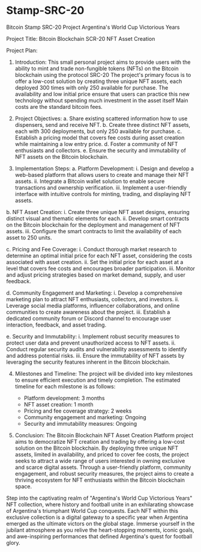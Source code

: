 # Stamp-SRC-20
Bitcoin Stamp SRC-20 Project
Argentina's World Cup Victorious Years

Project Title: Bitcoin Blockchain SCR-20 NFT Asset Creation 

Project Plan:

1. Introduction:
This small personal project aims to provide users with the ability to mint and trade non-fungible tokens (NFTs) on the Bitcoin blockchain using the protocol SRC-20
The project's primary focus is to offer a low-cost solution by creating three unique NFT assets, each deployed 300 times with only 250 available for purchase. 
The availability and low initial price ensure that users can practice this new technology without spending much investment in the asset itself
Main costs are the standard bitcoin fees.

2. Project Objectives:
a. Share existing scattered information how to use dispensers, send and receive NFT. 
b. Create three distinct NFT assets, each with 300 deployments, but only 250 available for purchase. 
c. Establish a pricing model that covers fee costs during asset creation while maintaining a low entry price.
d. Foster a community of NFT enthusiasts and collectors.
e. Ensure the security and immutability of NFT assets on the Bitcoin blockchain.

3. Implementation Steps:
a. Platform Development:
   i. Design and develop a web-based platform that allows users to create and manage their NFT assets.
   ii. Integrate a Bitcoin wallet solution to enable secure transactions and ownership verification.
   iii. Implement a user-friendly interface with intuitive controls for minting, trading, and displaying NFT assets.

b. NFT Asset Creation:
   i. Create three unique NFT asset designs, ensuring distinct visual and thematic elements for each.
   ii. Develop smart contracts on the Bitcoin blockchain for the deployment and management of NFT assets.
   iii. Configure the smart contracts to limit the availability of each asset to 250 units.

c. Pricing and Fee Coverage:
   i. Conduct thorough market research to determine an optimal initial price for each NFT asset, considering the costs associated with asset creation.
   ii. Set the initial price for each asset at a level that covers fee costs and encourages broader participation.
   iii. Monitor and adjust pricing strategies based on market demand, supply, and user feedback.

d. Community Engagement and Marketing:
   i. Develop a comprehensive marketing plan to attract NFT enthusiasts, collectors, and investors.
   ii. Leverage social media platforms, influencer collaborations, and online communities to create awareness about the project.
   iii. Establish a dedicated community forum or Discord channel to encourage user interaction, feedback, and asset trading.

e. Security and Immutability:
   i. Implement robust security measures to protect user data and prevent unauthorized access to NFT assets.
   ii. Conduct regular security audits and vulnerability assessments to identify and address potential risks.
   iii. Ensure the immutability of NFT assets by leveraging the security features inherent in the Bitcoin blockchain.

4. Milestones and Timeline:
The project will be divided into key milestones to ensure efficient execution and timely completion. The estimated timeline for each milestone is as follows:
   - Platform development: 3 months
   - NFT asset creation: 1 month
   - Pricing and fee coverage strategy: 2 weeks
   - Community engagement and marketing: Ongoing
   - Security and immutability measures: Ongoing

5. Conclusion:
The Bitcoin Blockchain NFT Asset Creation Platform project aims to democratize NFT creation and trading by offering a low-cost solution on the Bitcoin blockchain. By deploying three unique NFT assets, limited in availability, and priced to cover fee costs, the project seeks to attract a wide range of users interested in owning exclusive and scarce digital assets. Through a user-friendly platform, community engagement, and robust security measures, the project aims to create a thriving ecosystem for NFT enthusiasts within the Bitcoin blockchain space.


Step into the captivating realm of "Argentina's World Cup Victorious Years" NFT collection, where history and football unite in an exhilarating showcase of Argentina's triumphant World Cup conquests.
Each NFT within this exclusive collection is a digital gateway to a specific year when Argentina emerged as the ultimate victors on the global stage. Immerse yourself in the jubilant atmosphere as you relive the heart-stopping moments, iconic goals, and awe-inspiring performances that defined Argentina's quest for football glory.
